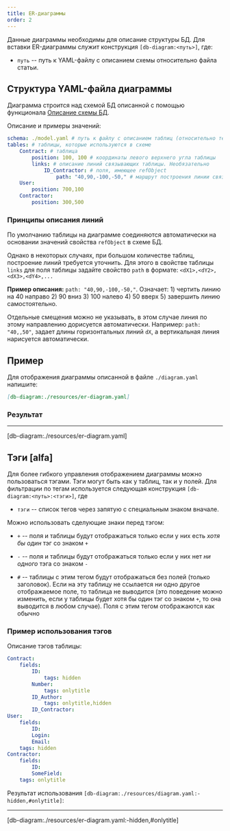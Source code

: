 ```yaml
---
title: ER-диаграммы
order: 2
---
```

Данные диаграммы необходимы для описание структуры БД.
Для вставки ER-диаграммы служит конструкция `[db-diagram:<путь>]`, где:

- `путь` -- путь к YAML-файлу с описанием схемы относительно файла статьи.

## Структура YAML-файла диаграммы

Диаграмма строится над схемой БД описанной с помощью функционала [Описание схемы БД](../markdown/dev/tables.md).

Описание и примеры значений:

```yaml
schema: ./model.yaml # путь к файлу с описанием таблиц (относительно текущего файла)
tables: # таблицы, которые используются в схеме
    Contract: # таблица
        position: 100, 100 # координаты левого верхнего угла таблицы
        links: # описание линий связывающих таблицы. Необязательно
            ID_Contractor: # поля, имеющее refObject
                path: "40,90,-100,-50," # маршрут построения линии связи
    User:
        position: 700,100
    Contractor:
        position: 300,500
```

### Принципы описания линий

По умолчанию таблицы на диаграмме соединяются автоматически на основании значений свойства `refObject` в схеме БД.

Однако в некоторых случаях, при большом количестве таблиц, построение линий требуется уточнить. Для этого в свойстве таблицы `links` для поля таблицы задайте свойство `path` в формате: `<dX1>,<dY2>,<dX3>,<dY4>,...`

**Пример описания:** `path: "40,90,-100,-50,"`. Означает: 1) чертить линию на 40 направо 2) 90 вниз 3) 100 налево 4) 50 вверх 5) завершить линию самостоятельно.

Отдельные смещения можно не указывать, в этом случае линия по этому направлению дорисуется автоматически. Например: `path: "40,,50"`, задает длины горизонтальных линий `dX`, а вертикальная линия нарисуется автоматически.

## Пример

Для отображения диаграммы описанной в файле `./diagram.yaml` напишите:

```md
[db-diagram:./resources/er-diagram.yaml]
```

### Результат

---

[db-diagram:./resources/er-diagram.yaml]

## Тэги [alfa]

Для более гибкого управления отображением диаграммы можно пользоваться тэгами. Тэги могут быть как у таблиц, так и у полей. Для фильтрации по тегам используется следующая конструкция `[db-diagram:<путь>:<тэги>]`, где

- `тэги` -- список тегов через запятую с специальным знаком вначале.

Можно использовать сделующие знаки перед тэгом:

- `+` -- поля и таблицы будут отображаться только если у них есть *хотя бы один* тэг со знаком `+`

- `-` -- поля и таблицы будут отображаться только если у них нет *ни одного* тэга со знаком `-`

- `#` -- таблицы с этим тегом будут отображаться без полей (только заголовок). Если на эту таблицу не ссылается ни одно другое отображаемое поле, то таблица не выводится (это поведение можно изменить, если у таблицы будет хотя бы один тэг со знаком `+`, то она выводится в любом случае). Поля с этим тегом отображаются как обычно

### Пример использования тэгов

Описание тэгов таблицы:

```yaml
Contract:
    fields:
        ID:
            tags: hidden
        Number:
            tags: onlytitle
        ID_Author:
            tags: onlytitle,hidden
        ID_Contractor:
User:
    fields:
        ID:
        Login:
        Email:
    tags: hidden
Contractor:
    fields:
        ID:
        SomeField:
    tags: onlytitle
```

Результат использования `[db-diagram:./resources/diagram.yaml:-hidden,#onlytitle]`:

---

[db-diagram:./resources/er-diagram.yaml:-hidden,#onlytitle]
